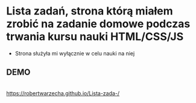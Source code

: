 # Lista zadań, strona którą miałem zrobić na zadanie domowe podczas trwania kursu nauki HTML/CSS/JS
* Strona służyła mi wyłącznie w celu nauki na niej

## DEMO
\
https://robertwarzecha.github.io/Lista-zada-/

